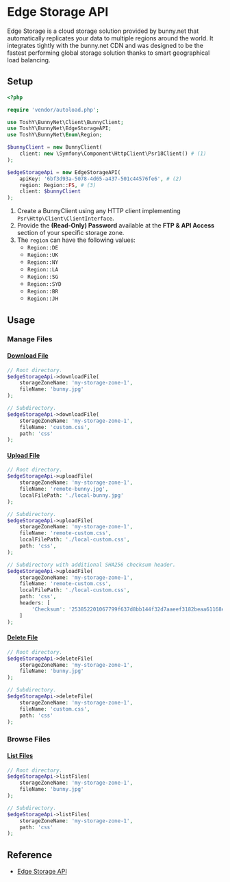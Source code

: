 # Edge Storage API

Edge Storage is a cloud storage solution provided by bunny.net that automatically replicates your data to multiple regions around the world. It integrates tightly with the bunny.net CDN and was designed to be the fastest performing global storage solution thanks to smart geographical load balancing.

## Setup

```php
<?php

require 'vendor/autoload.php';

use ToshY\BunnyNet\Client\BunnyClient;
use ToshY\BunnyNet\EdgeStorageAPI;
use ToshY\BunnyNet\Enum\Region;

$bunnyClient = new BunnyClient(
    client: new \Symfony\Component\HttpClient\Psr18Client() # (1)
);

$edgeStorageApi = new EdgeStorageAPI(
    apiKey: '6bf3d93a-5078-4d65-a437-501c44576fe6', # (2)
    region: Region::FS, # (3)
    client: $bunnyClient
);
```

1. Create a BunnyClient using any HTTP client implementing `Psr\Http\Client\ClientInterface`.
2. Provide the **(Read-Only) Password** available at the **FTP & API Access** section of your specific storage zone.
3. The `region` can have the following values:
    - `Region::DE`
    - `Region::UK`
    - `Region::NY`
    - `Region::LA`
    - `Region::SG`
    - `Region::SYD`
    - `Region::BR`
    - `Region::JH`

## Usage

### Manage Files

#### [Download File](https://docs.bunny.net/reference/get_-storagezonename-path-filename)

```php
// Root directory.
$edgeStorageApi->downloadFile(
    storageZoneName: 'my-storage-zone-1',
    fileName: 'bunny.jpg'
);

// Subdirectory.
$edgeStorageApi->downloadFile(
    storageZoneName: 'my-storage-zone-1',
    fileName: 'custom.css',
    path: 'css'
);
```

#### [Upload File](https://docs.bunny.net/reference/put_-storagezonename-path-filename)

```php
// Root directory.
$edgeStorageApi->uploadFile(
    storageZoneName: 'my-storage-zone-1',
    fileName: 'remote-bunny.jpg',
    localFilePath: './local-bunny.jpg'
);

// Subdirectory.
$edgeStorageApi->uploadFile(
    storageZoneName: 'my-storage-zone-1',
    fileName: 'remote-custom.css',
    localFilePath: './local-custom.css',
    path: 'css',
);

// Subdirectory with additional SHA256 checksum header.
$edgeStorageApi->uploadFile(
    storageZoneName: 'my-storage-zone-1',
    fileName: 'remote-custom.css',
    localFilePath: './local-custom.css',
    path: 'css',
    headers: [
        'Checksum': '253852201067799f637d8bb144f32d7aaeef3182beaa61168e0aa87dbe336d7c'
    ]
);
```

#### [Delete File](https://docs.bunny.net/reference/delete_-storagezonename-path-filename)

```php
// Root directory.
$edgeStorageApi->deleteFile(
    storageZoneName: 'my-storage-zone-1',
    fileName: 'bunny.jpg'
);

// Subdirectory.
$edgeStorageApi->deleteFile(
    storageZoneName: 'my-storage-zone-1',
    fileName: 'custom.css',
    path: 'css'
);
```

### Browse Files

#### [List Files](https://docs.bunny.net/reference/get_-storagezonename-path-)

```php
// Root directory.
$edgeStorageApi->listFiles(
    storageZoneName: 'my-storage-zone-1',
    fileName: 'bunny.jpg'
);

// Subdirectory.
$edgeStorageApi->listFiles(
    storageZoneName: 'my-storage-zone-1',
    path: 'css'
);
```

## Reference

* [Edge Storage API](https://docs.bunny.net/reference/storage-api)
